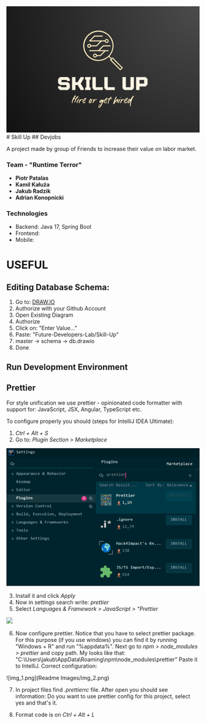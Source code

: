 <img src="./Readme Images/logo.png"/>
# Skill Up
## Devjobs

A project made by group of Friends to increase their value on labor market.

### Team - "Runtime Terror"

- **Piotr Patalas**
- **Kamil Kałuża**
- **Jakub Radzik**
- **Adrian Konopnicki**

### Technologies

- Backend: Java 17, Spring Boot
- Frontend:
- Mobile:

# USEFUL

## Editing Database Schema:

1. Go to: <a href="https://app.diagrams.net/">DRAW.IO</a>
2. Authorize with your Github Account
3. Open Existing Diagram
4. Authorize
5. Click on: "Enter Value..."
6. Paste: "Future-Developers-Lab/Skill-Up"
7. master -> schema -> db.drawio
8. Done

## Run Development Environment

## Prettier

For style unification we use prettier - opinionated code formatter with support for:
JavaScript, JSX, Angular, TypeScript etc.

To configure properly you should (steps for IntelliJ IDEA Ultimate):

1. *Ctrl + Alt + S*
2. Go to: *Plugin Section > Marketplace*

<img src="./Readme Images/img.png"/>
   
3. Install it and click *Apply*
4. Now in settings search write: *prettier*
5. Select *Languages & Framework > JavaScript > "Prettier*

<img src="./Readme Images/img1.png"/>
   
6. Now configure prettier. Notice that you have to select prettier package.
For this purpose (if you use windows) you can find it by running "Windows + R"
and run "%appdata%". Next go to *npm > node_modules > prettier* and copy path.
My looks like that: "C:\Users\jakub\AppData\Roaming\npm\node_modules\prettier"
Paste it to IntelliJ. Correct configuration:
   
![img_1.png](Readme Images/img_2.png)


7. In project files find *.prettierrc* file. After open you should see information:
Do you want to use prettier config for this project, select yes and that's it.

8. Format code is on *Ctrl + Alt + L*
